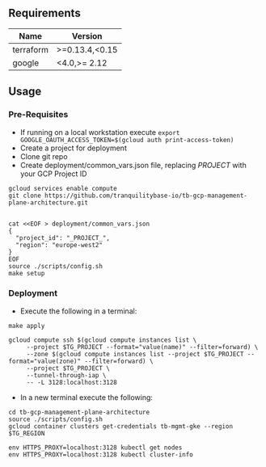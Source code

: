 ## Requirements

| Name | Version |
|------|---------|
| terraform | >=0.13.4,<0.15 |
| google | <4.0,>= 2.12 |

## Usage

### Pre-Requisites
- If running on a local workstation execute ```export GOOGLE_OAUTH_ACCESS_TOKEN=$(gcloud auth print-access-token)```
- Create a project for deployment
- Clone git repo
- Create deployment/common_vars.json file, replacing _PROJECT_ with your GCP Project ID

```hcl
gcloud services enable compute
git clone https://github.com/tranquilitybase-io/tb-gcp-management-plane-architecture.git

 
cat <<EOF > deployment/common_vars.json
{
  "project_id": "_PROJECT_",
  "region": "europe-west2"
}
EOF
source ./scripts/config.sh
make setup

```

### Deployment

- Execute the following in a terminal:

```hcl
make apply
 
gcloud compute ssh $(gcloud compute instances list \
     --project $TG_PROJECT --format="value(name)" --filter=forward) \
     --zone $(gcloud compute instances list --project $TG_PROJECT --format="value(zone)" --filter=forward) \
     --project $TG_PROJECT \
     --tunnel-through-iap \
     -- -L 3128:localhost:3128
```
- In a new terminal execute the following:

```hcl
cd tb-gcp-management-plane-architecture
source ./scripts/config.sh
gcloud container clusters get-credentials tb-mgmt-gke --region $TG_REGION
 
env HTTPS_PROXY=localhost:3128 kubectl get nodes
env HTTPS_PROXY=localhost:3128 kubectl cluster-info
```
